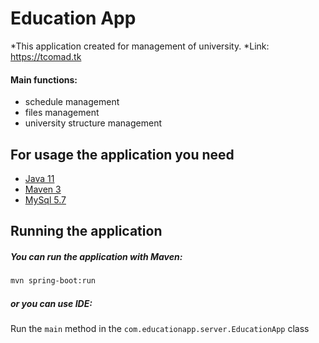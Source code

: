 # Education App

*This application created for management of university.
*Link: https://tcomad.tk

#### Main functions:
* schedule management
* files management
* university structure management

## For usage the application you need
* [Java 11](https://adoptopenjdk.net/index.html?variant=openjdk11&jvmVariant=hotspot)
* [Maven 3](https://maven.apache.org/index.html)
* [MySql 5.7](https://www.mysql.com/)

## Running the application

##### You can run the application with Maven:
```bash
mvn spring-boot:run
```
##### or you can use IDE:
Run the ```main``` method in the ```com.educationapp.server.EducationApp``` class
